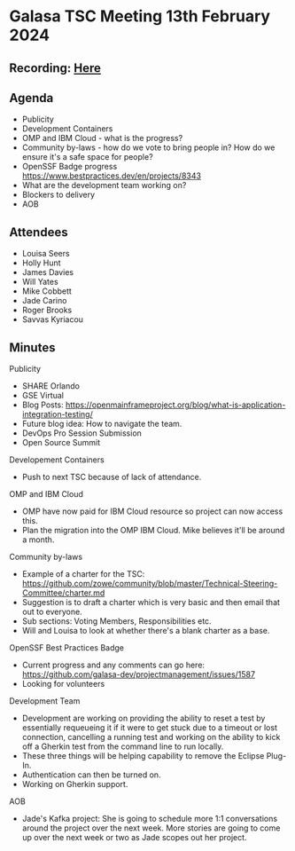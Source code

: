 # Galasa TSC Meeting 13th February 2024

## Recording: [Here]()

## Agenda
- Publicity
- Development Containers
- OMP and IBM Cloud - what is the progress?
- Community by-laws - how do we vote to bring people in? How do we ensure it's a safe space for people?
- OpenSSF Badge progress https://www.bestpractices.dev/en/projects/8343
- What are the development team working on?
- Blockers to delivery
- AOB

## Attendees
* Louisa Seers
* Holly Hunt
* James Davies
* Will Yates
* Mike Cobbett
* Jade Carino
* Roger Brooks
* Savvas Kyriacou

## Minutes
Publicity
- SHARE Orlando
- GSE Virtual
- Blog Posts: https://openmainframeproject.org/blog/what-is-application-integration-testing/
- Future blog idea: How to navigate the team.
- DevOps Pro Session Submission
- Open Source Summit

Developement Containers
- Push to next TSC because of lack of attendance.

OMP and IBM Cloud
- OMP have now paid for IBM Cloud resource so project can now access this.
- Plan the migration into the OMP IBM Cloud. Mike believes it'll be around a month.

Community by-laws
- Example of a charter for the TSC: https://github.com/zowe/community/blob/master/Technical-Steering-Committee/charter.md
- Suggestion is to draft a charter which is very basic and then email that out to everyone.
- Sub sections: Voting Members, Responsibilities etc.
- Will and Louisa to look at whether there's a blank charter as a base.

OpenSSF Best Practices Badge
- Current progress and any comments can go here: https://github.com/galasa-dev/projectmanagement/issues/1587
- Looking for volunteers

Development Team
- Development are working on providing the ability to reset a test by essentially requeueing it if it were to get stuck due to a timeout or lost connection, cancelling a running test and working on the ability to kick off a Gherkin test from the command line to run locally.
- These three things will be helping capability to remove the Eclipse Plug-In.
- Authentication can then be turned on.
- Working on Gherkin support.

AOB
- Jade's Kafka project: She is going to schedule more 1:1 conversations around the project over the next week. More stories are going to come up over the next week or two as Jade scopes out her project.
